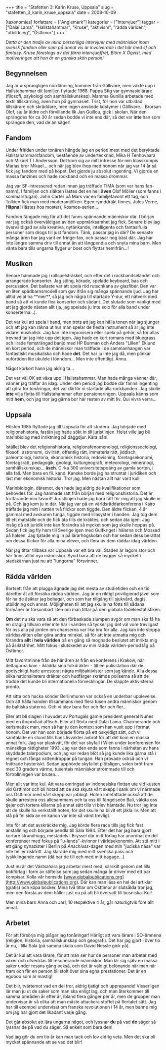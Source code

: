 +++
title = "Stafetten 3: Karin Kruse, Uppsala"
slug = "stafetten_3_karin_kruse_uppsala"
date = 2008-10-09

[taxonomies]
forfattare = ["Anglemark"]
kategorier = ["Intervjuer"]
taggar = ["Dalai Lama", "Hallstahammar", "Kruse", "aktivism", "rädda världen", "utbildning", "Östtimor"]
+++

<em>Detta är den tredje av mina personliga intervjuer med människor inom svensk fandom eller som på annat vis är involverade i det här med sf och fantasy. Kruse föreslogs av det förra intervjuoffret, Biörn X Öqvist, med motiveringen att hon är en ganska skön person!</em>

<h2>Begynnelsen</h2>
Jag är ursprungligen norrlänning, kommer från Gällivare, men växte upp i Hallstahammar dit familjen flyttade 1968. Pappa Stig var gymnasielärare (filosofi, psykologi och samhällskunskap). Mamma Gunilla arbetade med textil tillskärning, även hon på gymnasiet. Trist, för hon var utbildad tillskärare och skräddare, men ingen använde kostymer i Gällivare... Brorsan Olof, sju år äldre och förvillande lik Jan Guillou, gick i skolan. När den sprängdes för ca 30 år sedan bodde vi inte ens där, så det var <strong>inte </strong>han som sprängde den, vad de än säger!

<!-- more -->

<h2>Fandom</h2>
Under fritiden under tonåren hängde jag en period mest med det beryktade Hallstahammarsfandom, bestående av undertecknad, Mika H Tenhovaara och Mikael T I Andersson. Det kom sig av mitt intresse för min klasskompis Marias bror Mikael... och när jag blev ihop med honom när jag var 14 år så fick jag fandom med på köpet. Det gjorde ju absolut ingenting. Vi gjorde en massa fanzines och hade rockband och en massa drömmar.

Jag var SF-intresserad redan innan jag träffade TIMA (som var hans fan-namn). I familjen och släkten lästes det en hel, <strong>även </strong>Olof Möller (som fanns i sommarstugan). John Carter på Mars var en familjefavorit ett tag, och Tolkien fick man med modersmjölken. Egen rymddräkt finnes, Jules Verne, **Häpna!** (lästes hos moster), Kosmos-serien...

Fandom fångade mig för att det fanns spännande människor där. I början var jag också överväldigad av den uppmärksamhet jag fick. Senare blev jag överväldigad av alla kreativa, nytänkande, intelligenta och fantasifulla personer som drogs till just fandom. Tänk, passar jag in där? De senaste många åren har jag varit en fringe-fan, och passar nog bäst där. Jag har inte längre samma driv till annat än att långpendla och snyta mina barn. Men vänta bara tills ungarna flyger ur boet och flyttar hemifrån...!
<h2>Musiken</h2>
Senare hamnade jag i rollspelsträsket, och efter det i rockbandseländet och arrangerade konserter. Jag sjöng, körade, spelade keyboard, bas och percussion. Det ballaste var att spela röd rutschkana av glasfiber. Den var en liten spädbarnsmodell som gav ifrån sig många spännande ljud. Jag har alltid velat ha **mer**, så jag och några till startade Y-dur, ett nätverk med band så att vi kunde fixa konserter och sådant. Det slutade som vanligt med att jag gjorde nästan allt (ja, jag spelade ju inte solo för alla band under konserterna...).

Det var kul att spela i band, men trots att jag kan hålla tonen när jag sjunger och att jag kan räkna ut hur man spelar de flesta instrument så är jag inte vidare musikalisk. Jag kan inte improvisera eller spela på gehör, så för allas trevnad tar jag inte upp det igen. Jag hade en kort romans med bluegrass och lirade femsträngad banjo med HP Burman och Anders "Lillen" Eklund en kort period, och de människor man träffade i de sammanhangen var fantastiskt musikaliska och hade **det**. Det har ju inte jag då, men plinkar nuförtiden lite ukulele i lönndom... Men inte offentligt. Ännu.

Något körkort hann jag aldrig ta...

Det var väl OK att växa upp i Hallstahammar. Man hade många vänner där, vänner jag träffar än idag. Under den period jag bodde där fanns ingenting att göra för tonåringar, det var därför vi startade alla rockbanden. Jag skulle **inte** vilja flytta till Hallstahammar efter pensioneringen. Uppsala känns som mitt **hem**, och jag tror jag gärna bor här resten av mitt liv. Qui vivra verra...
<h2>Uppsala</h2>
Hösten 1985 flyttade jag till Uppsala för att studera. Jag började med religionshistoria, fastän jag hade sökt in till juristlinjen. Helst ville jag bli marinbiolog med inriktning på däggdjur. Kära nån!

Istället blev det religionshistoria, religionsfenomenologi, religionssociologi, filosofi, astronomi, civilrätt, offentlig rätt, immaterialrätt, jiddisch, paleontologi, historia, ekonomisk historia, redovisning, företagsekonomi, företagsrätt, pedagogik, geologi, kulturgeografi, meteorologi, mineralogi, samhällskunskap... **äsch**. Cirka 300 universitetspoäng av gamla sorten, i alla fall. Men bara en fil. kand. Kanske borde jag ha struntat i juridiken och läst mer ekonomisk historia. Tror jag. Men nästan allt har varit kul!

Marinbiologin, däremot, den hade jag aldrig de kvalifikationer som behövdes för. Jag hamnade rätt från början med religionshistoria. Det är fortfarande min favorit! Juristlinjen hade jag bara fått för mig att jag skulle in på. Och jag kom ju in där. När jag var på en världsräddarkonferens i Kairo träffade jag mitt i natten två flickor som tiggde. Den äldre flickan, 4 år gammal med avskuren tunga, tiggde med lillasyster i handen. Jag tog dem till ett matställe och de fick äta tills de kräktes, och sedan äta igen. Jag insåg då att juridik inte kan förändra så mycket som jag skulle hoppas på. Sedan fick jag fly hem till Sverige igen med Gulfkriget i hälarna och Mossad på halsen. Jag tjatade mig in på lärarhögskolan och har sedan dess berättat om dessa flickor för alla mina elever, och flera av dem räddar idag världen.

När jag tittar tillbaka var Uppsala var ett bra val. Staden är lagom stor och här finns alltid nya människor. Synd bara att de bygger så mycket i stadskärnan just nu att "lungorna" försvinner.
<h2>Rädda världen</h2>
Bortsett från att plugga ägnade jag det mesta av studietiden och en tid därefter åt att försöka rädda världen. Jag är en riktigt priviligierad jävel som får ha de åsikter jag behagar, och som har tillgång till sjukvård, dagis, utbildning och annat. Möjligheten till att jag skulle ha fötts till sådana förmåner är försumbart liten om man tittar på den globala födelsestatistiken.

**Om** det nu ska vara så att den förbaskade slumpen avgör om man ska få ha en dräglig tillvaro eller inte här i världen så tycker jag det väl vore trevligast för oss alla på jorden om chanserna var lika bra för alla. Jag kan inte stoppa världssvälten eller göra andra mirakel, så för att inte utmatta mig och förändra **allt** i <strong>hela världen</strong> på en gång så mognade beslutet att inrikta mig på åsiktsfrihet. Mitt fokus i slutskedet av min rädda världen-period låg på Östtimor.

Mitt favoritminne från de här åren är från en konferens i Krakow, när deltagarna kom - iklädda sina folkdräkter - till en polisstation där de godtyckligt hade arresterat några miljöaktivister som jag kände. Alla dessa olika nationaliteters dräkter och hudfärger skrämde poliserna så att de trodde det kunde bli internationella förvecklingar. De släppte aktivisterna pronto.

Att sitta och hacka sönder Berlinmuren var också en underbar upplevelse. Och att hålla handen tillsammans med flera tusen andra människor genom de baltiska staterna. Och vi blev bara fler och fler och fler...

Eller att bli slagen i huvudet av Portugals gamle president general Nuñes med en ihoprullad affisch. Eller att flörta med Dalai Lama. Charmerande och karismatisk man, men så har ju den kontext som han vuxit upp i format honom. Det var han som började flörta på ett oskyldigt sätt, och vi samtalade en stund tills hans livvakter avbröt för att det kom en massa annat folk. Jag var plaskvåt, för det var skyfall i Wien under konferensen för mänskliga rättigheter 1993. Jag var den enda som fanns i närheten av hans skyddade talarpodium, och jag var redan blöt så jag kunde lika gärna stå i regnet och fånga vattendroppar på tungan. Han provade också och vi fnittrade hysteriskt. Sedan upphörde skyfallet plötsligen, solen bröt fram med 30 graders värme, tusentals människor strömmade till och förtrollningen var bruten...

Men allt var inte kul. Att vara omringad av indonesiska flottan ute vid kusten vid Östtimor och bli hotad att de ska skjuta vårt skepp i sank om vi närmade oss Östtimor med vårt skepp var jobbigt. Hoten innefattade också att de skulle arrestera oss allesammans och ta oss till fängelseön Bali, våldta oss tjejer och tortera killarna på annat sätt tills vi blev hämtade. Nu tror jag inte att de skulle ha verkställt hoten, för det skulle ha blivit ett jäkla liv. Men att stå på fel sida av en kanon var inte så värst trevligt.

Inte för att det avskräckte mig. Jag körde flera race tills jag fick fast anställning och började pendla till Sala 1994. Efter det har jag bara gjort kortare strandhugg, mestadels i Bryssel där mitt förlag har anordnat en del konferenser med fokus på "u-lands"-kvinnor i världsekonomin. Att stå mitt i ett gäng nynazister i Berlin på _Anschluss_-dagen med min "judiska näsa" var inte heller riskfritt. Jag klarade mig med mitt svenska pass och tyskklingande namn (då bar de till och med mitt bagage...)

Just nu är det Västsahara jag arbetar mest med, särskilt genom det lilla bokförlag i form av stiftelse som jag sedan många år driver med ett par kompisar. Kolla vår hemsida [www.globalpublications.org](http://www.globalpublications.org). Där kan man läsa en hel del artiklar (gratis) och köpa böcker. Mina två titlar om Östtimor är slutsålda tror jag, men den första av dem håller just nu på att bli översatt till bosniska. Kul!

Men mina barn Anna och Jarl, 10 respektive 4 år, går naturligtvis före allt annat.
<h2>Arbetet</h2>
För att försörja mig plågar jag tonåringar! Härligt att vara lärare i SO-ämnena (religion, historia, samhällskunskap och geografi). Det har jag gjort i över tio år nu, i lilla Sala (på samma skola som David Nessle gick på).

Det är kul att vara lärare, för att man ser hur de personer man arbetar med växer och utvecklas till resonerande människor. Man lär sig själv en massa saker under resans gång också, och det är väldigt belönande när man når fram och får en person bli stolt över sina egna prestationer. Det är en egoboo som är mastig!

Det blir, tvärtemot vad en del tror, aldrig tjatigt och upprepande! Visserligen lär man ju ut de saker som man ska enligt lag, och man återkommer till samma områden år efter år, ibland flera gånger per år, men de grupper man undervisar är så olika att man måste attackera stoffet på flertalet sätt. Jag har till exempel undervisat om franska revolutionen i 14 år, men banne mig om jag har gjort det likadant varje gång.

Det går absolut att lära ungarna något, och lyssnar **du** på vad **de** säger så lyssnar de på vad du säger. Så enkelt som bara den!

Vad jag gör du om tio år kan man tack och lov aldrig veta. Men det ska bli mycket spännande att se vad det blir!
